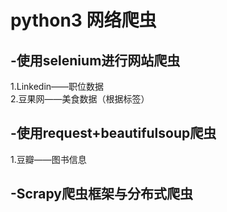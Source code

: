 # python3 网络爬虫
## -使用selenium进行网站爬虫
   1.Linkedin——职位数据  
   2.豆果网——美食数据（根据标签）
  
## -使用request+beautifulsoup爬虫
   1.豆瓣——图书信息
## -Scrapy爬虫框架与分布式爬虫
